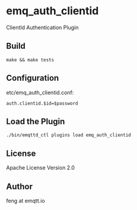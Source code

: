 emq_auth_clientid
=================

ClientId Authentication Plugin

Build
-----

```
make && make tests
```

Configuration
-------------

etc/emq_auth_clientid.conf:

```
auth.clientid.$id=$password
```

Load the Plugin
---------------

```
./bin/emqttd_ctl plugins load emq_auth_clientid
```

License
-------

Apache License Version 2.0

Author
------

feng at emqtt.io

